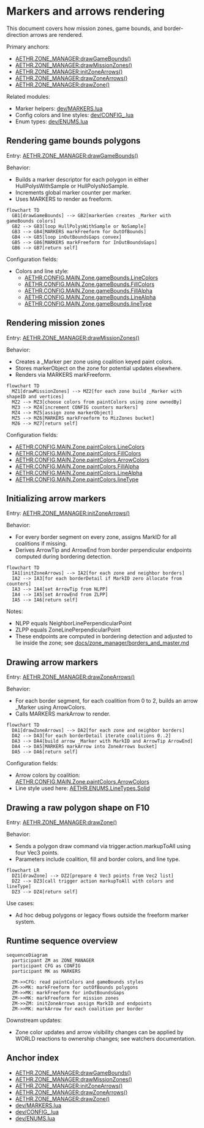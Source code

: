 # Markers and arrows rendering

This document covers how mission zones, game bounds, and border-direction arrows are rendered.

Primary anchors:
- [AETHR.ZONE_MANAGER:drawGameBounds()](../../dev/ZONE_MANAGER.lua:931)
- [AETHR.ZONE_MANAGER:drawMissionZones()](../../dev/ZONE_MANAGER.lua:980)
- [AETHR.ZONE_MANAGER:initZoneArrows()](../../dev/ZONE_MANAGER.lua:1075)
- [AETHR.ZONE_MANAGER:drawZoneArrows()](../../dev/ZONE_MANAGER.lua:1025)
- [AETHR.ZONE_MANAGER:drawZone()](../../dev/ZONE_MANAGER.lua:329)

Related modules:
- Marker helpers: [dev/MARKERS.lua](../../dev/MARKERS.lua)
- Config colors and line styles: [dev/CONFIG_.lua](../../dev/CONFIG_.lua)
- Enum types: [dev/ENUMS.lua](../../dev/ENUMS.lua)


## Rendering game bounds polygons

Entry: [AETHR.ZONE_MANAGER:drawGameBounds()](../../dev/ZONE_MANAGER.lua:931)

Behavior:
- Builds a marker descriptor for each polygon in either HullPolysWithSample or HullPolysNoSample.
- Increments global marker counter per marker.
- Uses MARKERS to render as freeform.

```mermaid
flowchart TD
  GB1[drawGameBounds] --> GB2[markerGen creates _Marker with gameBounds colors]
  GB2 --> GB3[loop HullPolysWithSample or NoSample]
  GB3 --> GB4[MARKERS markFreeform for OutOfBounds]
  GB4 --> GB5[loop inOutBoundsGaps convex]
  GB5 --> GB6[MARKERS markFreeform for InOutBoundsGaps]
  GB6 --> GB7[return self]
```

Configuration fields:
- Colors and line style: 
  - [AETHR.CONFIG.MAIN.Zone.gameBounds.LineColors](../../dev/CONFIG_.lua:322)
  - [AETHR.CONFIG.MAIN.Zone.gameBounds.FillColors](../../dev/CONFIG_.lua:323)
  - [AETHR.CONFIG.MAIN.Zone.gameBounds.FillAlpha](../../dev/CONFIG_.lua:324)
  - [AETHR.CONFIG.MAIN.Zone.gameBounds.LineAlpha](../../dev/CONFIG_.lua:325)
  - [AETHR.CONFIG.MAIN.Zone.gameBounds.lineType](../../dev/CONFIG_.lua:326)


## Rendering mission zones

Entry: [AETHR.ZONE_MANAGER:drawMissionZones()](../../dev/ZONE_MANAGER.lua:980)

Behavior:
- Creates a _Marker per zone using coalition keyed paint colors.
- Stores markerObject on the zone for potential updates elsewhere.
- Renders via MARKERS markFreeform.

```mermaid
flowchart TD
  MZ1[drawMissionZones] --> MZ2[for each zone build _Marker with shapeID and vertices]
  MZ2 --> MZ3[choose colors from paintColors using zone ownedBy]
  MZ3 --> MZ4[increment CONFIG counters markers]
  MZ4 --> MZ5[assign zone markerObject]
  MZ5 --> MZ6[MARKERS markFreeform to MizZones bucket]
  MZ6 --> MZ7[return self]
```

Configuration fields:
- [AETHR.CONFIG.MAIN.Zone.paintColors.LineColors](../../dev/CONFIG_.lua:297)
- [AETHR.CONFIG.MAIN.Zone.paintColors.FillColors](../../dev/CONFIG_.lua:302)
- [AETHR.CONFIG.MAIN.Zone.paintColors.ArrowColors](../../dev/CONFIG_.lua:307)
- [AETHR.CONFIG.MAIN.Zone.paintColors.FillAlpha](../../dev/CONFIG_.lua:317)
- [AETHR.CONFIG.MAIN.Zone.paintColors.LineAlpha](../../dev/CONFIG_.lua:318)
- [AETHR.CONFIG.MAIN.Zone.paintColors.lineType](../../dev/CONFIG_.lua:319)


## Initializing arrow markers

Entry: [AETHR.ZONE_MANAGER:initZoneArrows()](../../dev/ZONE_MANAGER.lua:1075)

Behavior:
- For every border segment on every zone, assigns MarkID for all coalitions if missing.
- Derives ArrowTip and ArrowEnd from border perpendicular endpoints computed during bordering detection.

```mermaid
flowchart TD
  IA1[initZoneArrows] --> IA2[for each zone and neighbor borders]
  IA2 --> IA3[for each borderDetail if MarkID zero allocate from counters]
  IA3 --> IA4[set ArrowTip from NLPP]
  IA4 --> IA5[set ArrowEnd from ZLPP]
  IA5 --> IA6[return self]
```

Notes:
- NLPP equals NeighborLinePerpendicularPoint
- ZLPP equals ZoneLinePerpendicularPoint
- These endpoints are computed in bordering detection and adjusted to lie inside the zone; see [docs/zone_manager/borders_and_master.md](docs/zone_manager/borders_and_master.md)


## Drawing arrow markers

Entry: [AETHR.ZONE_MANAGER:drawZoneArrows()](../../dev/ZONE_MANAGER.lua:1025)

Behavior:
- For each border segment, for each coalition from 0 to 2, builds an arrow _Marker using ArrowColors.
- Calls MARKERS markArrow to render.

```mermaid
flowchart TD
  DA1[drawZoneArrows] --> DA2[for each zone and neighbor borders]
  DA2 --> DA3[for each borderDetail iterate coalitions 0..2]
  DA3 --> DA4[build arrow _Marker with MarkID and ArrowTip ArrowEnd]
  DA4 --> DA5[MARKERS markArrow into ZoneArrows bucket]
  DA5 --> DA6[return self]
```

Configuration fields:
- Arrow colors by coalition: [AETHR.CONFIG.MAIN.Zone.paintColors.ArrowColors](../../dev/CONFIG_.lua:307)
- Line style used here: [AETHR.ENUMS.LineTypes.Solid](../../dev/ENUMS.lua)


## Drawing a raw polygon shape on F10

Entry: [AETHR.ZONE_MANAGER:drawZone()](../../dev/ZONE_MANAGER.lua:329)

Behavior:
- Sends a polygon draw command via trigger.action.markupToAll using four Vec3 points.
- Parameters include coalition, fill and border colors, and line type.

```mermaid
flowchart LR
  DZ1[drawZone] --> DZ2[prepare 4 Vec3 points from Vec2 list]
  DZ2 --> DZ3[call trigger action markupToAll with colors and lineType]
  DZ3 --> DZ4[return self]
```

Use cases:
- Ad hoc debug polygons or legacy flows outside the freeform marker system.


## Runtime sequence overview

```mermaid
sequenceDiagram
  participant ZM as ZONE_MANAGER
  participant CFG as CONFIG
  participant MK as MARKERS

  ZM->>CFG: read paintColors and gameBounds styles
  ZM->>MK: markFreeform for outOfBounds polygons
  ZM->>MK: markFreeform for inOutBoundsGaps
  ZM->>MK: markFreeform for mission zones
  ZM->>ZM: initZoneArrows assign MarkID and endpoints
  ZM->>MK: markArrow for each coalition per border
```

Downstream updates:
- Zone color updates and arrow visibility changes can be applied by WORLD reactions to ownership changes; see watchers documentation.


## Anchor index

- [AETHR.ZONE_MANAGER:drawGameBounds()](../../dev/ZONE_MANAGER.lua:931)
- [AETHR.ZONE_MANAGER:drawMissionZones()](../../dev/ZONE_MANAGER.lua:980)
- [AETHR.ZONE_MANAGER:initZoneArrows()](../../dev/ZONE_MANAGER.lua:1075)
- [AETHR.ZONE_MANAGER:drawZoneArrows()](../../dev/ZONE_MANAGER.lua:1025)
- [AETHR.ZONE_MANAGER:drawZone()](../../dev/ZONE_MANAGER.lua:329)
- [dev/MARKERS.lua](../../dev/MARKERS.lua)
- [dev/CONFIG_.lua](../../dev/CONFIG_.lua)
- [dev/ENUMS.lua](../../dev/ENUMS.lua)